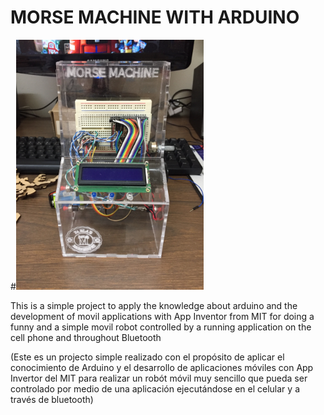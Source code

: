 # MORSE MACHINE WITH ARDUINO

#<img src="01-images/main.JPG" height="400">

This is a simple project to apply the knowledge about arduino and the development of movil applications with App Inventor from MIT for doing a funny and a simple movil robot controlled by a running application on the cell phone and throughout Bluetooth

(Este es un projecto simple realizado con el propósito de aplicar el conocimiento de Arduino y el desarrollo de aplicaciones móviles con App Invertor del MIT para realizar un robót móvil muy sencillo que pueda ser controlado por medio de una aplicación ejecutándose en el celular y a través de bluetooth)


